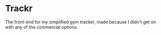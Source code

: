 # Trackr

The front-end for my simplified gym tracker, made because I didn't get on with any of the commercial options.
